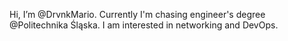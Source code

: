 Hi, I’m @DrvnkMario.
Currently I'm chasing engineer's degree @Politechnika Śląska.
I am interested in networking and DevOps.
